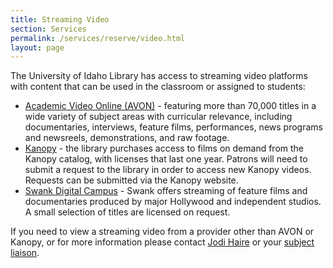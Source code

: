 ```yaml
---
title: Streaming Video
section: Services
permalink: /services/reserve/video.html
layout: page
---
```


The University of Idaho Library has access to streaming video platforms with content that can be used in the classroom or assigned to students:

- <a href="https://uidaho.idm.oclc.org/login?url=https://video.alexanderstreet.com/channel/academic-video-online" target="_blank" rel="noopener">Academic Video Online (AVON)</a> - featuring more than 70,000 titles in a wide variety of subject areas with curricular relevance, including documentaries, interviews, feature films, performances, news programs and newsreels, demonstrations, and raw footage.
- <a href="https://uidaho.idm.oclc.org/login?url=https://uidaho.kanopy.com/" target="_blank" rel="noopener">Kanopy</a> - the library purchases access to films on demand from the Kanopy catalog, with licenses that last one year. Patrons will need to submit a request to the library in order to access new Kanopy videos. Requests can be submitted via the Kanopy website.
- <a href="https://uidaho.idm.oclc.org/login?url=https://digitalcampus.swankmp.net/unividaho295672/#/digitalCampus/browse" target="_blank" rel="noopener">Swank Digital Campus</a> - Swank offers streaming of feature films and documentaries produced by major Hollywood and independent studios. A small selection of titles are licensed on request.

If you need to view a streaming video from a provider other than AVON or Kanopy, or for more information please contact <a href="mailto:haire@uidaho.edu">Jodi Haire</a> or your <a href="{{ '/about/liaisons.html' | relative_url }}">subject liaison</a>.
